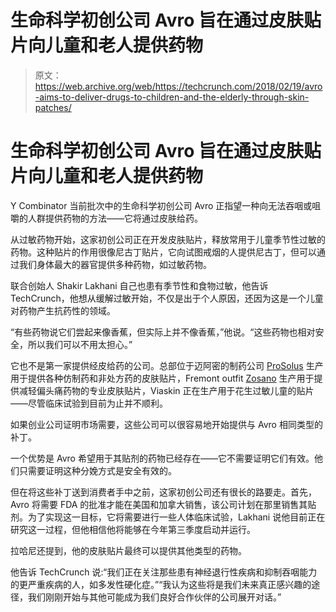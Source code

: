 # 生命科学初创公司 Avro 旨在通过皮肤贴片向儿童和老人提供药物 

> 原文：<https://web.archive.org/web/https://techcrunch.com/2018/02/19/avro-aims-to-deliver-drugs-to-children-and-the-elderly-through-skin-patches/>

# 生命科学初创公司 Avro 旨在通过皮肤贴片向儿童和老人提供药物

Y Combinator 当前批次中的生命科学初创公司 Avro 正指望一种向无法吞咽或咀嚼的人群提供药物的方法——它将通过皮肤给药。

从过敏药物开始，这家初创公司正在开发皮肤贴片，释放常用于儿童季节性过敏的药物。这种贴片的作用很像尼古丁贴片，它向试图戒烟的人提供尼古丁，但可以通过我们身体最大的器官提供多种药物，如过敏药物。

联合创始人 Shakir Lakhani 自己也患有季节性和食物过敏，他告诉 TechCrunch，他想从缓解过敏开始，不仅是出于个人原因，还因为这是一个儿童对药物产生抗药性的领域。

“有些药物说它们尝起来像香蕉，但实际上并不像香蕉，”他说。“这些药物也相对安全，所以我们可以不用太担心。”

它也不是第一家提供经皮给药的公司。总部位于迈阿密的制药公司 [ProSolus](https://web.archive.org/web/20221206192037/https://prosoluspharma.com/) 生产用于提供各种仿制药和非处方药的皮肤贴片，Fremont outfit [Zosano](https://web.archive.org/web/20221206192037/http://www.zosanopharma.com/) 生产用于提供减轻偏头痛药物的专业皮肤贴片，Viaskin 正在生产用于花生过敏儿童的贴片——尽管临床试验到目前为止并不顺利。

如果创业公司证明市场需要，这些公司可以很容易地开始提供与 Avro 相同类型的补丁。

一个优势是 Avro 希望用于其贴剂的药物已经存在——它不需要证明它们有效。他们只需要证明这种分娩方式是安全有效的。

但在将这些补丁送到消费者手中之前，这家初创公司还有很长的路要走。首先，Avro 将需要 FDA 的批准才能在美国和加拿大销售，该公司计划在那里销售其贴剂。为了实现这一目标，它将需要进行一些人体临床试验，Lakhani 说他目前正在研究这一过程，但他相信他将能够在今年第三季度启动并运行。

拉哈尼还提到，他的皮肤贴片最终可以提供其他类型的药物。

他告诉 TechCrunch 说:“我们正在关注那些患有神经退行性疾病和抑制吞咽能力的更严重疾病的人，如多发性硬化症。”“我认为这些将是我们未来真正感兴趣的途径，我们刚刚开始与其他可能成为我们良好合作伙伴的公司展开对话。”